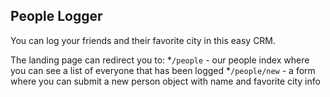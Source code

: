 ## People Logger

You can log your friends and their favorite city in this easy CRM.

The landing page can redirect you to:
*`/people` - our people index where you can see a list of everyone that has been logged
*`/people/new` - a form where you can submit a new person object with name and favorite city info 
